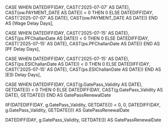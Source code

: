 CASE 
    WHEN DATEDIFF(DAY, CAST('2025-07-07' AS DATE), CAST(ow.PAYMENT_DATE AS DATE)) < 0 THEN 0
    ELSE DATEDIFF(DAY, CAST('2025-07-07' AS DATE), CAST(ow.PAYMENT_DATE AS DATE))
END AS [Wage Delay Days],

CASE 
    WHEN DATEDIFF(DAY, CAST('2025-07-15' AS DATE), CAST(ps.PFChallanDate AS DATE)) < 0 THEN 0
    ELSE DATEDIFF(DAY, CAST('2025-07-15' AS DATE), CAST(ps.PFChallanDate AS DATE))
END AS [PF Delay Days],

CASE 
    WHEN DATEDIFF(DAY, CAST('2025-07-15' AS DATE), CAST(ps.ESIChallanDate AS DATE)) < 0 THEN 0
    ELSE DATEDIFF(DAY, CAST('2025-07-15' AS DATE), CAST(ps.ESIChallanDate AS DATE))
END AS [ESI Delay Days],

CASE 
    WHEN DATEDIFF(DAY, CAST(g.GatePass_Validity AS DATE), GETDATE()) < 0 THEN 0
    ELSE DATEDIFF(DAY, CAST(g.GatePass_Validity AS DATE), GETDATE())
END AS GatePassRenewalDate



IIF(DATEDIFF(DAY, g.GatePass_Validity, GETDATE()) < 0, 0, DATEDIFF(DAY, g.GatePass_Validity, GETDATE())) AS GatePassRenewalDate

 
 
 
 DATEDIFF(DAY, g.GatePass_Validity, GETDATE()) AS GatePassRenewalDate
